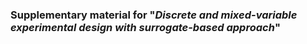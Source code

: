 ### Supplementary material for "_Discrete and mixed-variable experimental design with surrogate-based approach_"
